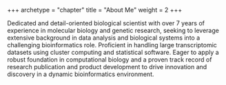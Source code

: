 +++
archetype = "chapter"
title = "About Me"
weight = 2
+++

Dedicated and detail-oriented biological scientist with over 7 years of experience in molecular biology and genetic research, seeking to leverage extensive background in data analysis and biological systems into a challenging bioinformatics role. Proficient in handling large transcriptomic datasets using cluster computing and statistical software. Eager to apply a robust foundation in computational biology and a proven track record of research publication and product development to drive innovation and discovery in a dynamic bioinformatics environment.
